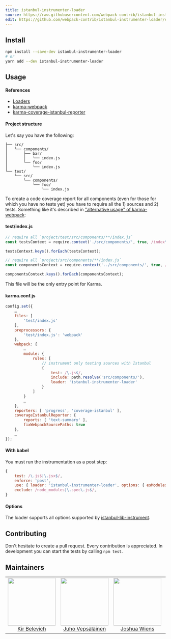 ```yaml
---
title: istanbul-instrumenter-loader
source: https://raw.githubusercontent.com/webpack-contrib/istanbul-instrumenter-loader/master/README.md
edit: https://github.com/webpack-contrib/istanbul-instrumenter-loader/edit/master/README.md
---
```

## Install

```bash
npm install --save-dev istanbul-instrumenter-loader
# or
yarn add --dev istanbul-instrumenter-loader
```

## Usage

#### References

* [Loaders](https://webpack.js.org/concepts/loaders/)
* [karma-webpack](https://github.com/webpack/karma-webpack)
* [karma-coverage-istanbul-reporter](https://github.com/mattlewis92/karma-coverage-istanbul-reporter)

#### Project structure

Let's say you have the following:

```
├── src/
│   └── components/
│       ├── bar/
│       │   └── index.js
│       └── foo/
│           └── index.js
└── test/
    └── src/
        └── components/
            └── foo/
                └── index.js
```

To create a code coverage report for all components (even for those for which you have no tests yet) you have to require all the 1) sources and 2) tests. Something like it's described in ["alternative usage" of karma-webpack](https://github.com/webpack/karma-webpack#alternative-usage):

#### test/index.js

```js
// require all `project/test/src/components/**/index.js`
const testsContext = require.context('./src/components/', true, /index\.js$/);

testsContext.keys().forEach(testsContext);

// require all `project/src/components/**/index.js`
const componentsContext = require.context('../src/components/', true, /index\.js$/);

componentsContext.keys().forEach(componentsContext);
```

This file will be the only entry point for Karma.

#### karma.conf.js

```js
config.set({
    …
    files: [
        'test/index.js'
    ],
    preprocessors: {
        'test/index.js': 'webpack'
    },
    webpack: {
        …
        module: {
            rules: [
                // instrument only testing sources with Istanbul
                {
                    test: /\.js$/,
                    include: path.resolve('src/components/'),
                    loader: 'istanbul-instrumenter-loader'
                }
            ]
        }
        …
    },
    reporters: [ 'progress', 'coverage-istanbul' ],
    coverageIstanbulReporter: {
        reports: [ 'text-summary' ],
        fixWebpackSourcePaths: true
    },
    …
});
```

#### With babel
You must run the instrumentation as a post step:
```js
{
    test: /\.js$|\.jsx$/,
    enforce: 'post',
    use: { loader: 'istanbul-instrumenter-loader', options: { esModules: true } },
    exclude: /node_modules|\.spec\.js$/,
}
```

#### Options
The loader supports all options supported by [istanbul-lib-instrument](https://github.com/istanbuljs/istanbuljs/blob/master/packages/istanbul-lib-instrument/api.md#instrumenter).

## Contributing

Don't hesitate to create a pull request. Every contribution is appreciated. In development you can start the tests by calling `npm test`.

## Maintainers

<table>
  <tbody>
    <tr>
      <td align="center">
        <img width="150" height="150"
        src="https://avatars.githubusercontent.com/u/266822?v=3&s=150">
        </br>
        <a href="https://github.com/deepsweet">Kir Belevich</a>
      </td>
      <td align="center">
        <img width="150" height="150"
        src="https://avatars3.githubusercontent.com/u/166921?v=3&s=150">
        </br>
        <a href="https://github.com/bebraw">Juho Vepsäläinen</a>
      </td>
      <td align="center">
        <img width="150" height="150"
        src="https://avatars2.githubusercontent.com/u/8420490?v=3&s=150">
        </br>
        <a href="https://github.com/d3viant0ne">Joshua Wiens</a>
      </td>
      <td align="center">
        <img width="150" height="150"
        src="https://avatars3.githubusercontent.com/u/533616?v=3&s=150">
        </br>
        <a href="https://github.com/SpaceK33z">Kees Kluskens</a>
      </td>
      <td align="center">
        <img width="150" height="150"
        src="https://avatars3.githubusercontent.com/u/3408176?v=3&s=150">
        </br>
        <a href="https://github.com/TheLarkInn">Sean Larkin</a>
      </td>
    </tr>
  <tbody>
</table>

[npm]: https://img.shields.io/npm/v/istanbul-instrumenter-loader.svg
[npm-url]: https://npmjs.com/package/istanbul-instrumenter-loader

[node]: https://img.shields.io/node/v/istanbul-instrumenter-loader.svg
[node-url]: https://nodejs.org

[deps]: https://david-dm.org/webpack-contrib/istanbul-instrumenter-loader.svg
[deps-url]: https://david-dm.org/webpack-contrib/istanbul-instrumenter-loader

[tests]: http://img.shields.io/travis/webpack-contrib/istanbul-instrumenter-loader.svg
[tests-url]: https://travis-ci.org/webpack-contrib/istanbul-instrumenter-loader

[cover]: https://codecov.io/gh/webpack-contrib/istanbul-instrumenter-loader/branch/master/graph/badge.svg
[cover-url]: https://codecov.io/gh/webpack-contrib/istanbul-instrumenter-loader

[chat]: https://badges.gitter.im/webpack/webpack.svg
[chat-url]: https://gitter.im/webpack/webpack
